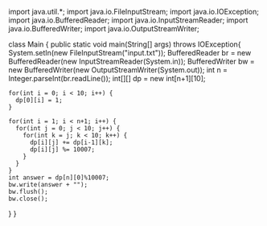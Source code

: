 import java.util.*;
import java.io.FileInputStream;
import java.io.IOException;
import java.io.BufferedReader;
import java.io.InputStreamReader;
import java.io.BufferedWriter;
import java.io.OutputStreamWriter;

class Main {
  public static void main(String[] args) throws IOException{
    System.setIn(new FileInputStream("input.txt"));
    BufferedReader br = new BufferedReader(new InputStreamReader(System.in));
    BufferedWriter bw = new BufferedWriter(new OutputStreamWriter(System.out));
    int n = Integer.parseInt(br.readLine());
    int[][] dp = new int[n+1][10];

    for(int i = 0; i < 10; i++) {
      dp[0][i] = 1;
    }

    for(int i = 1; i < n+1; i++) {
      for(int j = 0; j < 10; j++) {
        for(int k = j; k < 10; k++) {
          dp[i][j] += dp[i-1][k];
          dp[i][j] %= 10007;
        }
      }
    }
    int answer = dp[n][0]%10007;
    bw.write(answer + "");
    bw.flush();
    bw.close();
  }
}
